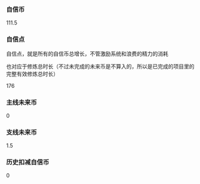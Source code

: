 ### 自信币
111.5

### 自信点
自信点，就是所有的自信币总增长，不管激励系统和浪费的精力的消耗

也对应于修炼总时长（不过未完成的未来币是不算入的，所以是已完成的项目里的完整有效修炼总时长）

176

### 主线未来币
0

### 支线未来币
1.5

### 历史扣减自信币
0
